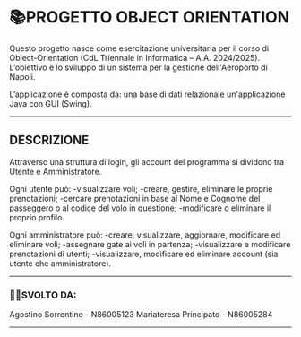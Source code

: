 # 📚PROGETTO OBJECT ORIENTATION
Questo progetto nasce come esercitazione universitaria per il corso di Object-Orientation (CdL Triennale in Informatica – A.A. 2024/2025). L’obiettivo è lo sviluppo di un sistema per la gestione dell'Aeroporto di Napoli.

L’applicazione è composta da:
una base di dati relazionale
un'applicazione Java con GUI (Swing).

---

## DESCRIZIONE
Attraverso una struttura di login, gli account del programma si dividono tra Utente e Amministratore.

Ogni utente può:
-visualizzare voli;
-creare, gestire, eliminare le proprie prenotazioni;
-cercare prenotazioni in base al Nome e Cognome del passeggero o al codice del volo in questione;
-modificare o eliminare il proprio profilo.

Ogni amministratore può:
-creare, visualizzare, aggiornare, modificare ed eliminare voli;
-assegnare gate ai voli in partenza;
-visualizzare e modificare prenotazioni di utenti;
-visualizzare, modificare ed eliminare account (sia utente che amministratore).

---

### 👨‍💻SVOLTO DA:
Agostino Sorrentino - N86005123
Mariateresa Principato - N86005284

---

